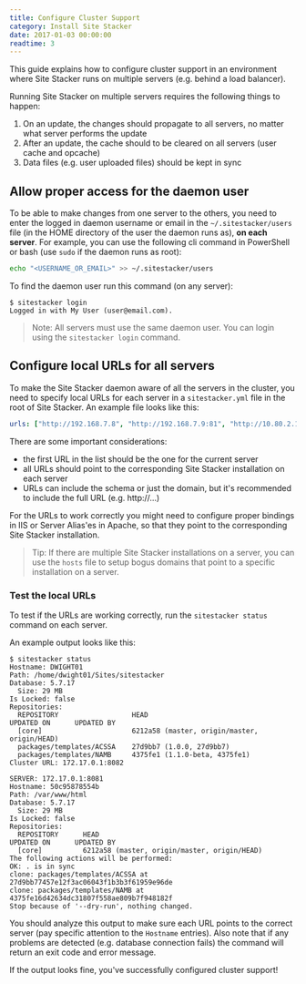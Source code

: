 ```yaml
---
title: Configure Cluster Support
category: Install Site Stacker
date: 2017-01-03 00:00:00
readtime: 3
---
```


This guide explains how to configure cluster support in an environment where Site Stacker runs on multiple servers (e.g. behind a load balancer).

Running Site Stacker on multiple servers requires the following things to happen:

1. On an update, the changes should propagate to all servers, no matter what server performs the update
2. After an update, the cache should to be cleared on all servers (user cache and opcache)
3. Data files (e.g. user uploaded files) should be kept in sync 

## Allow proper access for the daemon user

To be able to make changes from one server to the others, you need to enter the logged in daemon username or email in the `~/.sitestacker/users` file (in the HOME directory of the user the daemon runs as), **on each server**. For example, you can use the following cli command in PowerShell or bash (use `sudo` if the daemon runs as root):

```bash
echo "<USERNAME_OR_EMAIL>" >> ~/.sitestacker/users
```

To find the daemon user run this command (on any server):

```
$ sitestacker login
Logged in with My User (user@email.com).
```

> Note: All servers must use the same daemon user. You can login using the `sitestacker login` command.

## Configure local URLs for all servers

To make the Site Stacker daemon aware of all the servers in the cluster, you need to specify local URLs for each server in a `sitestacker.yml` file in the root of Site Stacker. An example file looks like this:

```yaml
urls: ["http://192.168.7.8", "http://192.168.7.9:81", "http://10.80.2.15"]
```

There are some important considerations:

- the first URL in the list should be the one for the current server
- all URLs should point to the corresponding Site Stacker installation on each server
- URLs can include the schema or just the domain, but it's recommended to include the full URL (e.g. http://...)

For the URLs to work correctly you might need to configure proper bindings in IIS or Server Alias'es in Apache, so that they point to the corresponding Site Stacker installation.

> Tip: If there are multiple Site Stacker installations on a server, you can use the `hosts` file to setup bogus domains that point to a specific installation on a server.

### Test the local URLs 

To test if the URLs are working correctly, run the `sitestacker status` command on each server.

An example output looks like this:

```
$ sitestacker status
Hostname: DWIGHT01
Path: /home/dwight01/Sites/sitestacker
Database: 5.7.17
  Size: 29 MB
Is Locked: false
Repositories: 
  REPOSITORY              	  HEAD                                        	  UPDATED ON	  UPDATED BY	
  [core]                  	  6212a58 (master, origin/master, origin/HEAD)	            	            	
  packages/templates/ACSSA	  27d9bb7 (1.0.0, 27d9bb7)                    	            	            	
  packages/templates/NAMB 	  4375fe1 (1.1.0-beta, 4375fe1)               	            	            	
Cluster URL: 172.17.0.1:8082

SERVER: 172.17.0.1:8081
Hostname: 50c95878554b
Path: /var/www/html
Database: 5.7.17
  Size: 29 MB
Is Locked: false
Repositories: 
  REPOSITORY	  HEAD                                        	  UPDATED ON	  UPDATED BY	
  [core]    	  6212a58 (master, origin/master, origin/HEAD)	            	            	
The following actions will be performed:
OK: . is in sync
clone: packages/templates/ACSSA at 27d9bb77457e12f3ac06043f1b3b3f61959e96de
clone: packages/templates/NAMB at 4375fe16d42634dc31807f558ae809b7f948182f
Stop because of '--dry-run', nothing changed.
```

You should analyze this output to make sure each URL points to the correct server (pay specific attention to the `Hostname` entries). Also note that if any problems are detected (e.g. database connection fails) the command will return an exit code and error message.

If the output looks fine, you've successfully configured cluster support!